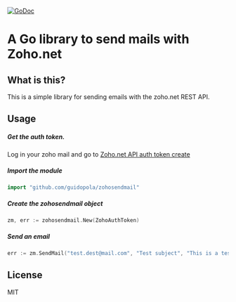 [![GoDoc](https://godoc.org/github.com/guidopola/zohosendmail?status.svg)](https://godoc.org/github.com/guidopola/zohosendmail)
# A Go library to send mails with Zoho.net


## What is this?
This is a simple library for sending emails with the zoho.net REST API.

## Usage
##### Get the auth token.
Log in your zoho mail and go to [Zoho.net API auth token create](https://accounts.zoho.com/apiauthtoken/create?SCOPE=ZohoMail/ZohoMailAPI)
##### Import the module

```go
import "github.com/guidopola/zohosendmail"
```
##### Create the zohosendmail object
```go
zm, err := zohosendmail.New(ZohoAuthToken)
```
##### Send an email

```go
err := zm.SendMail("test.dest@mail.com", "Test subject", "This is a test email body!")
```


License
----
MIT